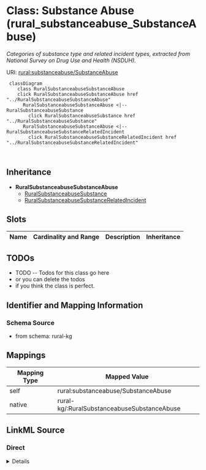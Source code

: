 

# Class: Substance Abuse (rural_substanceabuse_SubstanceAbuse)


_Categories of substance type and related incident types, extracted from National Survey on Drug Use and Health (NSDUH)._





URI: [rural:substanceabuse/SubstanceAbuse](http://sail.ua.edu/ruralkg/substanceabuse/SubstanceAbuse)






```mermaid
 classDiagram
    class RuralSubstanceabuseSubstanceAbuse
    click RuralSubstanceabuseSubstanceAbuse href "../RuralSubstanceabuseSubstanceAbuse"
      RuralSubstanceabuseSubstanceAbuse <|-- RuralSubstanceabuseSubstance
        click RuralSubstanceabuseSubstance href "../RuralSubstanceabuseSubstance"
      RuralSubstanceabuseSubstanceAbuse <|-- RuralSubstanceabuseSubstanceRelatedIncident
        click RuralSubstanceabuseSubstanceRelatedIncident href "../RuralSubstanceabuseSubstanceRelatedIncident"
      
      
```





## Inheritance
* **RuralSubstanceabuseSubstanceAbuse**
    * [RuralSubstanceabuseSubstance](../classes/RuralSubstanceabuseSubstance.md)
    * [RuralSubstanceabuseSubstanceRelatedIncident](../classes/RuralSubstanceabuseSubstanceRelatedIncident.md)



## Slots

| Name | Cardinality and Range | Description | Inheritance |
| ---  | --- | --- | --- |









## TODOs

* TODO -- Todos for this class go here
* or you can delete the todos
* if you think the class is perfect.

## Identifier and Mapping Information







### Schema Source


* from schema: rural-kg




## Mappings

| Mapping Type | Mapped Value |
| ---  | ---  |
| self | rural:substanceabuse/SubstanceAbuse |
| native | rural-kg/:RuralSubstanceabuseSubstanceAbuse |







## LinkML Source

<!-- TODO: investigate https://stackoverflow.com/questions/37606292/how-to-create-tabbed-code-blocks-in-mkdocs-or-sphinx -->

### Direct

<details>
```yaml
name: rural_substanceabuse_SubstanceAbuse
description: Categories of substance type and related incident types, extracted from
  National Survey on Drug Use and Health (NSDUH).
title: Substance Abuse
todos:
- TODO -- Todos for this class go here
- or you can delete the todos
- if you think the class is perfect.
notes:
- There are 0 instances of this class.
from_schema: rural-kg
rank: 1000
class_uri: rural:substanceabuse/SubstanceAbuse

```
</details>

### Induced

<details>
```yaml
name: rural_substanceabuse_SubstanceAbuse
description: Categories of substance type and related incident types, extracted from
  National Survey on Drug Use and Health (NSDUH).
title: Substance Abuse
todos:
- TODO -- Todos for this class go here
- or you can delete the todos
- if you think the class is perfect.
notes:
- There are 0 instances of this class.
from_schema: rural-kg
rank: 1000
class_uri: rural:substanceabuse/SubstanceAbuse

```
</details>